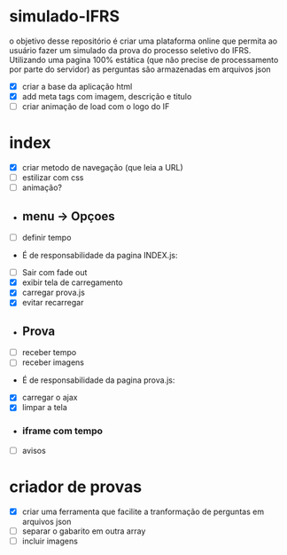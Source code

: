 # simulado-IFRS
o objetivo desse repositório é criar uma plataforma online que permita ao usuário fazer um simulado da prova do processo seletivo do IFRS. Utilizando uma pagina 100% estática (que não precise de processamento por parte do servidor) as perguntas são armazenadas em arquivos json
- [x] criar a base da aplicação html
- [x] add meta tags com imagem, descrição e titulo
- [ ] criar animação de load com o logo do IF

# index
- [x] criar metodo de navegação (que leia a URL)
- [ ] estilizar com css
- [ ] animação?

- ## menu -> Opçoes
- [ ] definir tempo
- É de responsabilidade da pagina INDEX.js:
- [ ] Sair com fade out
- [x] exibir tela de carregamento
- [x] carregar prova.js
- [x] evitar recarregar

- ## Prova
- [ ] receber tempo
- [ ] receber imagens
- É de responsabilidade da pagina prova.js:
- [x] carregar o ajax
- [x] limpar a tela

- ### iframe com tempo
- [ ] avisos

# criador de provas
- [x] criar uma ferramenta que facilite a tranformação de perguntas em arquivos json
- [ ] separar o gabarito em outra array
- [ ] incluir imagens
